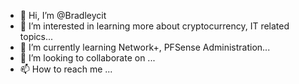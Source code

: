 - 👋 Hi, I’m @Bradleycit
- 👀 I’m interested in learning more about cryptocurrency, IT related topics...
- 🌱 I’m currently learning Network+, PFSense Administration...
- 💞️ I’m looking to collaborate on ...
- 📫 How to reach me ...

<!---
Bradleycit/Bradleycit is a ✨ special ✨ repository because its `README.md` (this file) appears on your GitHub profile.
You can click the Preview link to take a look at your changes.
--->
